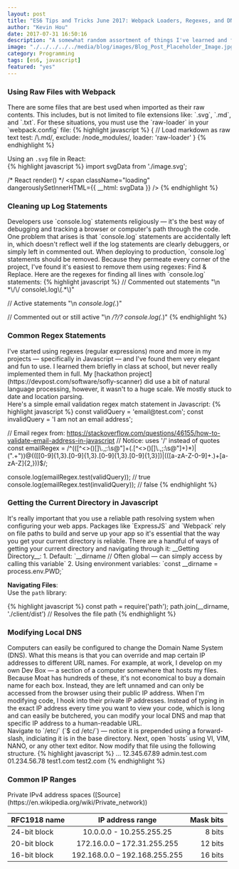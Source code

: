 ```yaml
---
layout: post
title: "ES6 Tips and Tricks June 2017: Webpack Loaders, Regexes, and DNS Configuration"
author: "Kevin Hou"
date: 2017-07-31 16:50:16
description: "A somewhat random assortment of things I've learned and felt worth noting including how to do a local DNA override, using SVGs in Webpack, how to retrieve the current directory path in-line, and more."
image: "./../../../../media/blog/images/Blog_Post_Placeholder_Image.jpg"
category: Programming
tags: [es6, javascript]
featured: "yes"
---
```

<h3 class="post-subheader">Using Raw Files with Webpack</h3>
There are some files that are best used when imported as their raw contents. This includes, but is not limited to file extensions like: `.svg`, `.md`, and `.txt`. For these situations, you must use the `raw-loader` in your `webpack.config` file:  
{% highlight javascript %}
{ // Load markdown as raw text
    test: /\.md/,
    exclude: /node_modules/,
    loader: 'raw-loader'
}
{% endhighlight %}

Using an `.svg` file in React:<br>
{% highlight javascript %}
import svgData from './image.svg';

/* React render() */
<span className="loading" dangerouslySetInnerHTML={{ __html: svgData }} />
{% endhighlight %}

<h3 class="post-subheader">Cleaning up Log Statements</h3>
Developers use `console.log` statements religiously — it's the best way of debugging and tracking a browser or computer's path through the code. One problem that arises is that `console.log` statements are accidentally left in, which doesn't reflect well if the log statements are clearly debuggers, or simply left in commented out. When deploying to production, `console.log` statements should be removed. Because they permeate every corner of the project, I've found it's easiest to remove them using regexes: Find & Replace. Here are the regexes for finding all lines with `console.log` statements:  
{% highlight javascript %}
// Commented out statements
"\n *\/\/ console\.log\(.*\)"

// Active statements
"\n *console\.log\(.*\)"

// Commented out or still active
"\n *\/?\/? console\.log\(.*\)"
{% endhighlight %}

<h3 class="post-subheader">Common Regex Statements</h3>
I've started using regexes (regular expressions) more and more in my projects — specifically in Javascript — and I've found them very elegant and fun to use. I learned them briefly in class at school, but never really implemented them in full. My [hackathon project](https://devpost.com/software/sofly-scanner) did use a bit of natural language processing, however, it wasn't to a huge scale. We mostly stuck to date and location parsing.
<br class="post-line-break">
Here's a simple email validation regex match statement in Javascript:  
{% highlight javascript %}
const validQuery = 'email@test.com';
const invalidQuery = 'I am not an email address';

// Email regex from: https://stackoverflow.com/questions/46155/how-to-validate-email-address-in-javascript
// Notice: uses '/' instead of quotes
const emailRegex = /^(([^<>()\[\]\\.,;:\s@"]+(\.[^<>()\[\]\\.,;:\s@"]+)*)|(".+"))@((\[[0-9]{1,3}\.[0-9]{1,3}\.[0-9]{1,3}\.[0-9]{1,3}])|(([a-zA-Z\-0-9]+\.)+[a-zA-Z]{2,}))$/;

console.log(emailRegex.test(validQuery)); // true
console.log(emailRegex.test(invalidQuery)); // false
{% endhighlight %}

<h3 class="post-subheader">Getting the Current Directory in Javascript</h3>
It's really important that you use a reliable path resolving system when configuring your web apps. Packages like `ExpressJS` and `Webpack` rely on file paths to build and serve up your app so it's essential that the way you get your current directory is reliable. There are a handful of ways of getting your current directory and navigating through it:  
__Getting Directory__:  
1. Default: `__dirname // Often global — can simply access by calling this variable`  
2. Using environment variables: `const __dirname = process.env.PWD;`


__Navigating Files__:  
Use the `path` library:

{% highlight javascript %}
const path = require('path');
path.join(__dirname, './client/dist') // Resolves the file path
{% endhighlight %}

<h3 class="post-subheader">Modifying Local DNS</h3>
Computers can easily be configured to change the Domain Name System (DNS). What this means is that you can override and map certain IP addresses to different URL names. For example, at work, I develop on my own Dev Box — a section of a computer somewhere that hosts my files. Because Moat has hundreds of these, it's not economical to buy a domain name for each box. Instead, they are left unnamed and can only be accessed from the browser using their public IP address. When I'm modifying code, I hook into their private IP addresses. Instead of typing in the exact IP address every time you want to view your code, which is long and can easily be butchered, you can modify your local DNS and map that specific IP address to a human-readable URL.
<br class="post-line-break">
Navigate to `/etc/` (`$ cd /etc/`) — notice it is prepended using a forward-slash, indiciating it is in the base directory. Next, open `hosts` using VI, VIM, NANO, or any other text editor. Now modify that file using the following structure.  
{% highlight javascript %}
<IP Address>    <URL 1> ... <URL N>
12.345.67.89    admin.test.com
01.234.56.78    test1.com test2.com
{% endhighlight %}

<h3 class="post-subheader">Common IP Ranges</h3>
Private IPv4 address spaces ([Source](https://en.wikipedia.org/wiki/Private_network))

| RFC1918 name |  IP address range              | Mask bits |
| ------------ |:------------------------------:| ---------:|
| 24-bit block |  10.0.0.0 - 10.255.255.25      | 8 bits    |
| 20-bit block |  172.16.0.0 – 172.31.255.255   | 12 bits   |
| 16-bit block |  192.168.0.0 – 192.168.255.255 | 16 bits   |
